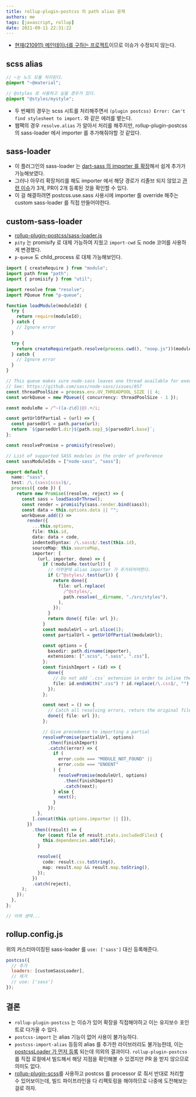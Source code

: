 ```yaml
---
title: rollup-plugin-postcss 의 path alias 문제
authors: me
tags: [javascript, rollup]
date: 2021-09-11 22:31:22
---
```


- [현재(210911) 메인테이너를 구하는 프로젝트](https://github.com/egoist/rollup-plugin-postcss/issues/217)이므로 이슈가 수정되지 않는다.

## scss alias

```scss
// ~는 노드 모듈 처리된다.
@import "~@material";

// @styles 로 사용하고 싶을 경우가 있다.
@import "@styles/mystyle";
```

- 두 번째의 경우는 scss 시트를 처리해주면서 `(plugin postcss) Error: Can't find stylesheet to import.` 와 같은 에러를 뱉는다.
- 웹팩의 경우 `resolve.alias` 가 알아서 처리를 해주지만, rollup-plugin-postcss 의 sass-loader 에서 importer 를 추가해줘야할 것 같았다.

## sass-loader

- 이 플러그인의 sass-loader 는 [dart-sass 의 importer 를 확장](https://github.com/egoist/rollup-plugin-postcss/blob/master/src/sass-loader.js#L79)해서 쉽게 추가가 가능해보였다.
- 그러나 아무리 확장처리를 해도 importer 에서 해당 경로가 리졸브 되지 않았고 [관련 이슈](https://github.com/egoist/rollup-plugin-postcss/issues?q=importer)가 3개, PR이 2개 등록된 것을 확인할 수 있다.
- 이 걸 해결하려면 postcss.use.sass 사용시에 importer 를 override 해주는 custom sass-loader 를 직접 만들어야한다.

## custom-sass-loader

- [rollup-plugin-postcss/sass-loader.js](https://github.com/egoist/rollup-plugin-postcss/blob/master/src/sass-loader.js)
- `pity` 는 promisify 로 대체 가능하여 지웠고 `import-cwd` 도 node 코어를 사용하게 변경했다.
- `p-queue` 도 child_process 로 대체 가능해보인다.

```ts
import { createRequire } from "module";
import path from "path";
import { promisify } from "util";

import resolve from "resolve";
import PQueue from "p-queue";

function loadModule(moduleId) {
  try {
    return require(moduleId);
  } catch {
    // Ignore error
  }

  try {
    return createRequire(path.resolve(process.cwd(), "noop.js"))(moduleId);
  } catch {
    // Ignore error
  }
}

// This queue makes sure node-sass leaves one thread available for executing fs tasks
// See: https://github.com/sass/node-sass/issues/857
const threadPoolSize = process.env.UV_THREADPOOL_SIZE || 4;
const workQueue = new PQueue({ concurrency: threadPoolSize - 1 });

const moduleRe = /^~([a-z\d]|@).+/i;

const getUrlOfPartial = (url) => {
  const parsedUrl = path.parse(url);
  return `${parsedUrl.dir}${path.sep}_${parsedUrl.base}`;
};

const resolvePromise = promisify(resolve);

// List of supported SASS modules in the order of preference
const sassModuleIds = ["node-sass", "sass"];

export default {
  name: "sass",
  test: /\.(sass|scss)$/,
  process({ code }) {
    return new Promise((resolve, reject) => {
      const sass = loadSassOrThrow();
      const render = promisify(sass.render.bind(sass));
      const data = this.options.data || "";
      workQueue.add(() =>
        render({
          ...this.options,
          file: this.id,
          data: data + code,
          indentedSyntax: /\.sass$/.test(this.id),
          sourceMap: this.sourceMap,
          importer: [
            (url, importer, done) => {
              if (!moduleRe.test(url)) {
                // 이부분에 alias importer 가 추가되어야한다.
                if (/^@styles/.test(url)) {
                  return done({
                    file: url.replace(
                      /^@styles/,
                      path.resolve(__dirname, "./src/styles"),
                    ),
                  });
                }
                return done({ file: url });
              }
              const moduleUrl = url.slice(1);
              const partialUrl = getUrlOfPartial(moduleUrl);

              const options = {
                basedir: path.dirname(importer),
                extensions: [".scss", ".sass", ".css"],
              };
              const finishImport = (id) => {
                done({
                  // Do not add `.css` extension in order to inline the file
                  file: id.endsWith(".css") ? id.replace(/\.css$/, "") : id,
                });
              };

              const next = () => {
                // Catch all resolving errors, return the original file and pass responsibility back to other custom importers
                done({ file: url });
              };

              // Give precedence to importing a partial
              resolvePromise(partialUrl, options)
                .then(finishImport)
                .catch((error) => {
                  if (
                    error.code === "MODULE_NOT_FOUND" ||
                    error.code === "ENOENT"
                  ) {
                    resolvePromise(moduleUrl, options)
                      .then(finishImport)
                      .catch(next);
                  } else {
                    next();
                  }
                });
            },
          ].concat(this.options.importer || []),
        })
          .then((result) => {
            for (const file of result.stats.includedFiles) {
              this.dependencies.add(file);
            }

            resolve({
              code: result.css.toString(),
              map: result.map && result.map.toString(),
            });
          })
          .catch(reject),
      );
    });
  },
};

// 이하 생략...
```

## rollup.config.js

위의 커스터마이징된 sass-loader 를 `use: ['sass']` 대신 등록해준다.

```js
postcss({
  // 추가
  loaders: [customSassLoader],
  // 제거
  // use: ['sass']
});
```

## 결론

- `rollup-plugin-postcss` 는 이슈가 있어 확장을 직접해야하고 이는 유지보수 포인트로 다가올 수 있다.
- `postcss-import` 는 alias 기능이 없어 사용이 불가능하다.
- `postcss-import-alias` 등등의 alias 를 추가한 라이브러리도 불가능한데, 이는 [postcssLoader 가 먼저 등록](https://github.com/egoist/rollup-plugin-postcss/blob/master/src/loaders.js#L36) 되는데 의외의 결과이다. `rollup-plugin-postcss` 를 직접 로컬에서 빌드해서 해당 지점을 확인해볼 수 있겠지만 PR 을 받지 않으므로 의미도 없다.
- [rollup-plugin-scss](https://github.com/thgh/rollup-plugin-scss)를 사용하고 postcss 를 processor 로 줘서 반대로 처리할 수 있어보이는데, 빌드 파이프라인을 다 리팩토링을 해야하므로 나중에 도전해보는걸로 하자.
